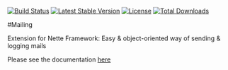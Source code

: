 [![Build Status](https://travis-ci.org/ublaboo/mailing.svg?branch=master)](https://travis-ci.org/ublaboo/mailing)
[![Latest Stable Version](https://poser.pugx.org/ublaboo/mailing/v/stable)](https://packagist.org/packages/ublaboo/mailing)
[![License](https://poser.pugx.org/ublaboo/mailing/license)](https://packagist.org/packages/ublaboo/mailing)
[![Total Downloads](https://poser.pugx.org/ublaboo/mailing/downloads)](https://packagist.org/packages/ublaboo/mailing)

#Mailing

Extension for Nette Framework: Easy & object-oriented way of sending & logging mails

Please see the documentation [here](http://ublaboo.paveljanda.com/mailing/)
